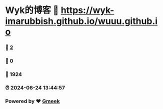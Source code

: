 # Wyk的博客 :link: https://wyk-imarubbish.github.io/wuuu.github.io 
### :page_facing_up: [2](https://wyk-imarubbish.github.io/wuuu.github.io/tag.html) 
### :speech_balloon: 0 
### :hibiscus: 1924 
### :alarm_clock: 2024-06-24 13:44:57 
### Powered by :heart: [Gmeek](https://github.com/Meekdai/Gmeek)
